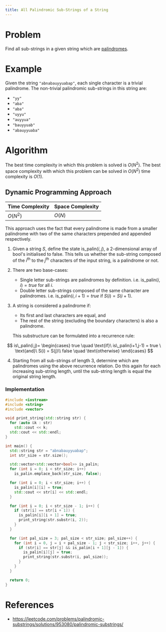 ```yaml
---
title: All Palindromic Sub-Strings of a String
---
```


# Problem

Find all sub-strings in a given string which are [palindromes](Palindrome.md).

# Example

Given the string `"abnabauyyuabap"`, each single character is a trivial palindrome. The non-trivial palindromic sub-strings in this string are:

- `"yy"`
- `"aba"`
- `"aba"`
- `"uyyu"`
- `"auyyua"`
- `"bauyyuab"`
- `"abauyyuaba"`

# Algorithm

The best time complexity in which this problem is solved is $O(N^2)$. The best space complexity with which this problem can be solved in $O(N^2)$ time complexity is $O(1)$.

## Dynamic Programming Approach

| Time Complexity | Space Complexity |
| --------------- | ---------------- |
| $O(N^2)$        | $O(N)$           |

This approach uses the fact that every palindrome is made from a smaller palindrome with two of the same characters prepended and appended respectively.

1. Given a string $S$, define the state $\text{is\_palin}(i,j)$, a 2-dimensional array of bool's initialised to false. This tells us whether the sub-string composed of the $i^{\text{th}}$ to the $j^{\text{th}}$ characters of the input string, is a palindrome or not.

2. There are two base-cases:

   - Single letter sub-strings are palindromes by definition. i.e. $\text{is\_palin}(i,i)= true$ for all $i$.
   - Double letter sub-strings composed of the same character are palindromes. i.e. $\text{is\_palin}(i,i+1) = true$ if $S(i)=S(i+1)$.

3. A string is considered a palindrome if:

   - Its first and last characters are equal, and
   - The rest of the string (excluding the boundary characters) is also a palindrome.

   This substructure can be formulated into a recurrence rule:

$$
is\_palin(i,j)=
\begin{cases}
	true \quad \text{if}\ is\_palin(i+1,j-1) = true \ \text{and}\ S(i) = S(j)\\
	false \quad \text{otherwise}
\end{cases}
$$

4. Starting from all sub-strings of length 3, determine which are palindromes using the above recurrence relation. Do this again for each increasing sub-string length, until the sub-string length is equal the original string length.

### Implementation

```C++
#include <iostream>
#include <string>
#include <vector>

void print_string(std::string str) {
  for (auto &k : str)
    std::cout << k;
  std::cout << std::endl;
}

int main() {
  std::string str = "abnabauyyuabap";
  int str_size = str.size();

  std::vector<std::vector<bool>> is_palin;
  for (int i = 0; i < str_size; i++)
    is_palin.emplace_back(str_size, false);

  for (int i = 0; i < str_size; i++) {
    is_palin[i][i] = true;
    std::cout << str[i] << std::endl;
  }

  for (int i = 0; i < str_size - 1; i++) {
    if (str[i] == str[i + 1]) {
      is_palin[i][i + 1] = true;
      print_string(str.substr(i, 2));
    }
  }

  for (int pal_size = 3; pal_size < str_size; pal_size++) {
    for (int i = 0, j = i + pal_size - 1; j < str_size; i++, j++) {
      if (str[i] == str[j] && is_palin[i + 1][j - 1]) {
        is_palin[i][j] = true;
        print_string(str.substr(i, pal_size));
      }
    }
  }

  return 0;
}
```

# References

- <https://leetcode.com/problems/palindromic-substrings/solutions/953080/palindromic-substrings/>
